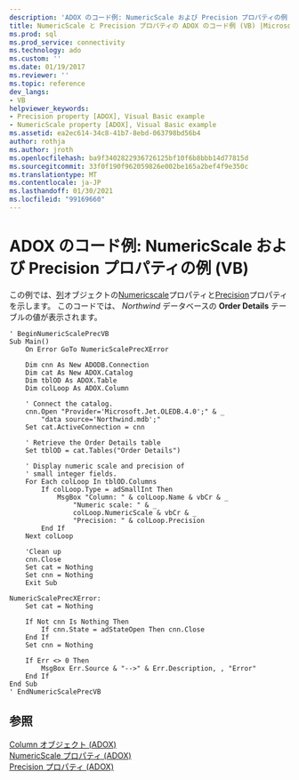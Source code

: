 ```yaml
---
description: 'ADOX のコード例: NumericScale および Precision プロパティの例 (VB)'
title: NumericScale と Precision プロパティの ADOX のコード例 (VB) |Microsoft Docs
ms.prod: sql
ms.prod_service: connectivity
ms.technology: ado
ms.custom: ''
ms.date: 01/19/2017
ms.reviewer: ''
ms.topic: reference
dev_langs:
- VB
helpviewer_keywords:
- Precision property [ADOX], Visual Basic example
- NumericScale property [ADOX], Visual Basic example
ms.assetid: ea2ec614-34c8-41b7-8ebd-063798bd56b4
author: rothja
ms.author: jroth
ms.openlocfilehash: ba9f3402822936726125bf10f6b8bbb14d77815d
ms.sourcegitcommit: 33f0f190f962059826e002be165a2bef4f9e350c
ms.translationtype: MT
ms.contentlocale: ja-JP
ms.lasthandoff: 01/30/2021
ms.locfileid: "99169660"
---
```

# <a name="adox-code-example-numericscale-and-precision-properties-example-vb"></a>ADOX のコード例: NumericScale および Precision プロパティの例 (VB)
この例では、[列](./column-object-adox.md)オブジェクトの[Numericscale](./numericscale-property-adox.md)プロパティと[Precision](./precision-property-adox.md)プロパティを示します。 このコードでは、 *Northwind* データベースの **Order Details** テーブルの値が表示されます。  
  
```  
' BeginNumericScalePrecVB  
Sub Main()  
    On Error GoTo NumericScalePrecXError  
  
    Dim cnn As New ADODB.Connection  
    Dim cat As New ADOX.Catalog  
    Dim tblOD As ADOX.Table  
    Dim colLoop As ADOX.Column  
  
    ' Connect the catalog.  
    cnn.Open "Provider='Microsoft.Jet.OLEDB.4.0';" & _  
        "data source='Northwind.mdb';"  
    Set cat.ActiveConnection = cnn  
  
    ' Retrieve the Order Details table  
    Set tblOD = cat.Tables("Order Details")  
  
    ' Display numeric scale and precision of  
    ' small integer fields.  
    For Each colLoop In tblOD.Columns  
        If colLoop.Type = adSmallInt Then  
            MsgBox "Column: " & colLoop.Name & vbCr & _  
                "Numeric scale: " & _  
                colLoop.NumericScale & vbCr & _  
                "Precision: " & colLoop.Precision  
        End If  
    Next colLoop  
  
    'Clean up  
    cnn.Close  
    Set cat = Nothing  
    Set cnn = Nothing  
    Exit Sub  
  
NumericScalePrecXError:  
    Set cat = Nothing  
  
    If Not cnn Is Nothing Then  
        If cnn.State = adStateOpen Then cnn.Close  
    End If  
    Set cnn = Nothing  
  
    If Err <> 0 Then  
        MsgBox Err.Source & "-->" & Err.Description, , "Error"  
    End If  
End Sub  
' EndNumericScalePrecVB  
```  
  
## <a name="see-also"></a>参照  
 [Column オブジェクト (ADOX)](./column-object-adox.md)   
 [NumericScale プロパティ (ADOX)](./numericscale-property-adox.md)   
 [Precision プロパティ (ADOX)](./precision-property-adox.md)